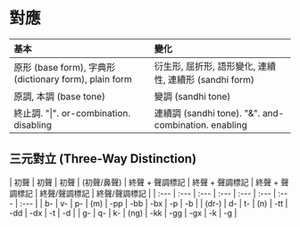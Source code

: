 # 對應

| 基本 | 變化 |
| :--- | :--- |
| 原形 \(base form\), 字典形 \(dictionary form\), plain form | 衍生形, 屈折形, 語形變化, 連續性, 連續形 \(sandhi form\) |
| 原調, 本調 \(base tone\) | 變調 \(sandhi tone\) |
| 終止調. "\|". or-combination. disabling | 連續調 \(sandhi tone\). "&". and-combination. enabling |

## 三元對立 \(Three-Way Distinction\)

| 初聲 | 初聲 | 初聲 | \(初聲/鼻聲\) | 終聲 + 聲調標記 | 終聲 + 聲調標記 | 終聲 + 聲調標記 | 終聲/聲調標記 | 終聲/聲調標記 |
| :--- | :--- | :--- | :--- | :--- | :--- | :--- | :--- |
| b- | v- | p- | \(m\) | -pp | -bb | -bx | -p | -b |
| \(dr-\) | d- | t- | \(n\) | -tt | -dd | -dx | -t | -d |
| g- | q- | k- | \(ng\) | -kk | -gg | -gx | -k | -g |
